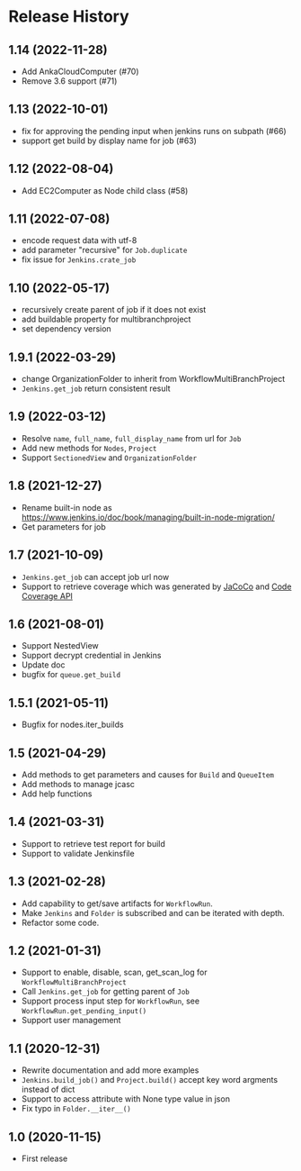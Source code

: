 Release History
===============
1.14 (2022-11-28)
-----------------
- Add AnkaCloudComputer (#70)
- Remove 3.6 support (#71)

1.13 (2022-10-01)
-----------------
- fix for approving the pending input when jenkins runs on subpath (#66)
- support get build by display name for job (#63)

1.12 (2022-08-04)
-----------------
- Add EC2Computer as Node child class (#58)

1.11 (2022-07-08)
-----------------
- encode request data with utf-8
- add parameter "recursive" for `Job.duplicate`
- fix issue for `Jenkins.crate_job`

1.10 (2022-05-17)
-----------------
- recursively create parent of job if it does not exist
- add buildable property for multibranchproject
- set dependency version

1.9.1 (2022-03-29)
-----------------
- change OrganizationFolder to inherit from WorkflowMultiBranchProject
- `Jenkins.get_job` return consistent result

1.9 (2022-03-12)
-----------------
- Resolve `name`, `full_name`, `full_display_name` from url for `Job`
- Add new methods for `Nodes`, `Project`
- Support `SectionedView` and `OrganizationFolder`

1.8 (2021-12-27)
-----------------
- Rename built-in node as https://www.jenkins.io/doc/book/managing/built-in-node-migration/
- Get parameters for job

1.7 (2021-10-09)
-----------------
- `Jenkins.get_job` can accept job url now
- Support to retrieve coverage which was generated by [JaCoCo](https://plugins.jenkins.io/jacoco/) and [Code Coverage API](https://plugins.jenkins.io/code-coverage-api/)

1.6 (2021-08-01)
-----------------
- Support NestedView
- Support decrypt credential in Jenkins
- Update doc
- bugfix for `queue.get_build`

1.5.1 (2021-05-11)
-----------------
- Bugfix for nodes.iter_builds

1.5 (2021-04-29)
-----------------
- Add methods to get parameters and causes for `Build` and `QueueItem`
- Add methods to manage jcasc
- Add help functions

1.4 (2021-03-31)
-----------------
- Support to retrieve test report for build
- Support to validate Jenkinsfile

1.3 (2021-02-28)
-----------------
- Add capability to get/save artifacts for `WorkflowRun`.
- Make `Jenkins` and `Folder` is subscribed and can be iterated with depth.
- Refactor some code.

1.2 (2021-01-31)
----------------
- Support to enable, disable, scan, get_scan_log for `WorkflowMultiBranchProject`
- Call `Jenkins.get_job` for getting parent of `Job`
- Support process input step for `WorkflowRun`,  see `WorkflowRun.get_pending_input()`
- Support user management

1.1 (2020-12-31)
-----------------
- Rewrite documentation and add more examples
- `Jenkins.build_job()` and `Project.build()` accept key word argments instead of dict
- Support to access attribute with None type value in json
- Fix typo in `Folder.__iter__()`

1.0 (2020-11-15)
------------------
- First release

